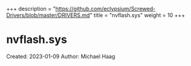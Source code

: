 +++
description = "https://github.com/eclypsium/Screwed-Drivers/blob/master/DRIVERS.md"
title = "nvflash.sys"
weight = 10
+++

# nvflash.sys

Created: 2023-01-09
Author: Michael Haag


